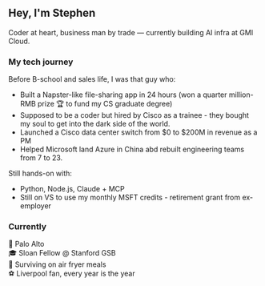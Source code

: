 ##  Hey, I'm Stephen

Coder at heart, business man by trade — currently building AI infra at GMI Cloud.

###  My tech journey

Before B-school and sales life, I was that guy who:
-  Built a Napster-like file-sharing app in 24 hours (won a quarter million-RMB prize 🏆 to fund my CS graduate degree)
-  Supposed to be a coder but hired by Cisco as a trainee - they bought my soul to get into the dark side of the world. 
-  Launched a Cisco data center switch from $0 to $200M in revenue as a PM
-  Helped Microsoft land Azure in China abd rebuilt engineering teams from 7 to 23.

Still hands-on with:
-  Python, Node.js, Claude + MCP
-  Still on VS to use my monthly MSFT credits -  retirement grant from ex-employer  

###  Currently

📍 Palo Alto  
🎓 Sloan Fellow @ Stanford GSB  
🥑 Surviving on air fryer meals  
⚽ Liverpool fan, every year is the year
